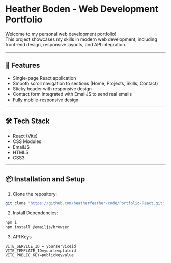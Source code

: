 # Heather Boden - Web Development Portfolio

Welcome to my personal web development portfolio!  
This project showcases my skills in modern web development, including front-end design, responsive layouts, and API integration.

---

## 🚀 Features

- Single-page React application
- Smooth scroll navigation to sections (Home, Projects, Skills, Contact)
- Sticky header with responsive design
- Contact form integrated with EmailJS to send real emails
- Fully mobile-responsive design

---

## 🛠 Tech Stack

- React (Vite)
- CSS Modules
- EmailJS
- HTML5
- CSS3

---

## 📦 Installation and Setup

1. Clone the repository:

```bash
git clone "https://github.com/heatherfeather-code/Portfolio-React.git"
```

2. Install Dependencies: 

```bash
npm i 
npm install @emailjs/browser
```

3. API Keys
```env
VITE_SERVICE_ID = yourserviceid
VITE_TEMPLATE_ID=yourtemplateid
VITE_PUBLIC_KEY=publickeyvalue
```